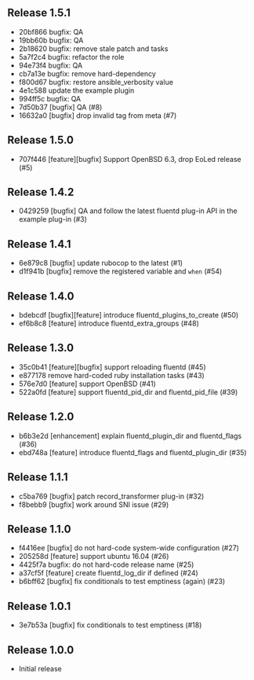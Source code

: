 ## Release 1.5.1

* 20bf866 bugfix: QA
* 19bb60b bugfix: QA
* 2b18620 bugfix: remove stale patch and tasks
* 5a7f2c4 bugfix: refactor the role
* 94e73f4 bugfix: QA
* cb7a13e bugfix: remove hard-dependency
* f800d67 bugfix: restore ansible_verbosity value
* 4e1c588 update the example plugin
* 994ff5c bugfix: QA
* 7d50b37 [bugfix] QA (#8)
* 16632a0 [bugfix] drop invalid tag from meta (#7)

## Release 1.5.0

* 707f446 [feature][bugfix] Support OpenBSD 6.3, drop EoLed release (#5)

## Release 1.4.2

* 0429259 [bugfix] QA and follow the latest fluentd plug-in API in the example plug-in (#3)

## Release 1.4.1

* 6e879c8 [bugfix] update rubocop to the latest (#1)
* d1f941b [bugfix] remove the registered variable and `when` (#54)

## Release 1.4.0

* bdebcdf [bugfix][feature] introduce fluentd_plugins_to_create (#50)
* ef6b8c8 [feature] introduce fluentd_extra_groups (#48)

## Release 1.3.0

* 35c0b41 [feature][bugfix] support reloading fluentd (#45)
* e877178 remove hard-coded ruby installation tasks (#43)
* 576e7d0 [feature] support OpenBSD (#41)
* 522a0fd [feature] support fluentd_pid_dir and fluentd_pid_file (#39)

## Release 1.2.0

* b6b3e2d [enhancement] explain fluentd_plugin_dir and fluentd_flags (#36)
* ebd748a [feature] introduce fluentd_flags and fluentd_plugin_dir (#35)

## Release 1.1.1

* c5ba769 [bugfix] patch record_transformer plug-in (#32)
* f8bebb9 [bugfix] work around SNI issue (#29)

## Release 1.1.0

* f4416ee [bugfix] do not hard-code system-wide configuration (#27)
* 205258d [feature] support ubuntu 16.04 (#26)
* 4425f7a bugfix: do not hard-code release name (#25)
* a37cf5f [feature] create fluentd_log_dir if defined (#24)
* b6bff62 [bugfix] fix conditionals to test emptiness (again) (#23)

## Release 1.0.1

* 3e7b53a [bugfix] fix conditionals to test emptiness (#18)

## Release 1.0.0

* Initial release
